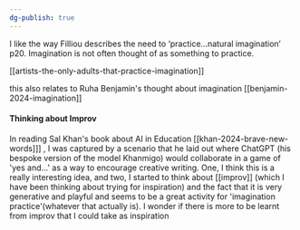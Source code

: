 ```yaml
---
dg-publish: true
---
```

I like the way Filliou describes the need to ‘practice...natural imagination’ p20.  Imagination is not often thought of as something to practice.

[[artists-the-only-adults-that-practice-imagination]]

this also relates to Ruha Benjamin's thought about imagination [[benjamin-2024-imagination]]

#### Thinking about Improv

In reading Sal Khan's book about AI in Education [[khan-2024-brave-new-words]]] , I was captured by a scenario that he laid out where ChatGPT (his bespoke version of the model Khanmigo) would collaborate in a game of 'yes and...' as a way to encourage creative writing. One, I think this is a really interesting idea, and two, I started to think about [[improv]] (which I have been thinking about trying for inspiration) and the fact that it is very generative and playful and seems to be a great activity for 'imagination practice'(whatever that actually is). I wonder if there is more to be learnt from improv that I could take as inspiration
